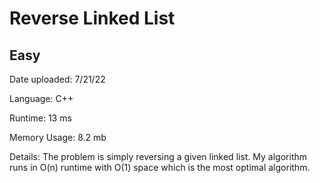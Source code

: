 
# Reverse Linked List

## Easy

Date uploaded: 7/21/22

Language: C++

Runtime: 13 ms

Memory Usage: 8.2 mb

Details: The problem is simply reversing a given linked list. My algorithm runs in O(n) runtime with O(1) space which is the most optimal algorithm.
